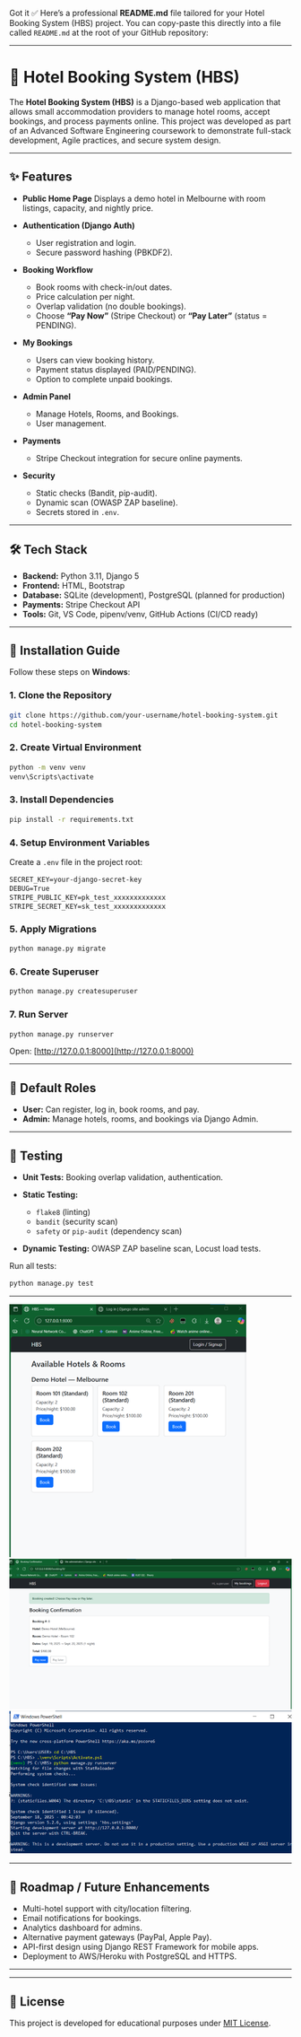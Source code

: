 Got it ✅ Here’s a professional **README.md** file tailored for your Hotel Booking System (HBS) project. You can copy-paste this directly into a file called `README.md` at the root of your GitHub repository:

---

# 🏨 Hotel Booking System (HBS)

The **Hotel Booking System (HBS)** is a Django-based web application that allows small accommodation providers to manage hotel rooms, accept bookings, and process payments online.
This project was developed as part of an Advanced Software Engineering coursework to demonstrate full-stack development, Agile practices, and secure system design.

---

## ✨ Features

* **Public Home Page**
  Displays a demo hotel in Melbourne with room listings, capacity, and nightly price.

* **Authentication (Django Auth)**

  * User registration and login.
  * Secure password hashing (PBKDF2).

* **Booking Workflow**

  * Book rooms with check-in/out dates.
  * Price calculation per night.
  * Overlap validation (no double bookings).
  * Choose **“Pay Now”** (Stripe Checkout) or **“Pay Later”** (status = PENDING).

* **My Bookings**

  * Users can view booking history.
  * Payment status displayed (PAID/PENDING).
  * Option to complete unpaid bookings.

* **Admin Panel**

  * Manage Hotels, Rooms, and Bookings.
  * User management.

* **Payments**

  * Stripe Checkout integration for secure online payments.

* **Security**

  * Static checks (Bandit, pip-audit).
  * Dynamic scan (OWASP ZAP baseline).
  * Secrets stored in `.env`.

---

## 🛠️ Tech Stack

* **Backend:** Python 3.11, Django 5
* **Frontend:** HTML, Bootstrap
* **Database:** SQLite (development), PostgreSQL (planned for production)
* **Payments:** Stripe Checkout API
* **Tools:** Git, VS Code, pipenv/venv, GitHub Actions (CI/CD ready)

---

## 🚀 Installation Guide

Follow these steps on **Windows**:

### 1. Clone the Repository

```bash
git clone https://github.com/your-username/hotel-booking-system.git
cd hotel-booking-system
```

### 2. Create Virtual Environment

```bash
python -m venv venv
venv\Scripts\activate
```

### 3. Install Dependencies

```bash
pip install -r requirements.txt
```

### 4. Setup Environment Variables

Create a `.env` file in the project root:

```env
SECRET_KEY=your-django-secret-key
DEBUG=True
STRIPE_PUBLIC_KEY=pk_test_xxxxxxxxxxxxx
STRIPE_SECRET_KEY=sk_test_xxxxxxxxxxxxx
```

### 5. Apply Migrations

```bash
python manage.py migrate
```

### 6. Create Superuser

```bash
python manage.py createsuperuser
```

### 7. Run Server

```bash
python manage.py runserver
```

Open: [http://127.0.0.1:8000](http://127.0.0.1:8000)

---

## 🔑 Default Roles

* **User:** Can register, log in, book rooms, and pay.
* **Admin:** Manage hotels, rooms, and bookings via Django Admin.

---

## 🧪 Testing

* **Unit Tests:** Booking overlap validation, authentication.
* **Static Testing:**

  * `flake8` (linting)
  * `bandit` (security scan)
  * `safety` or `pip-audit` (dependency scan)
* **Dynamic Testing:** OWASP ZAP baseline scan, Locust load tests.

Run all tests:

```bash
python manage.py test
```

---

![alt text](image.png)
![alt text](image-1.png)
![alt text](image-2.png)

---

## 📌 Roadmap / Future Enhancements

* Multi-hotel support with city/location filtering.
* Email notifications for bookings.
* Analytics dashboard for admins.
* Alternative payment gateways (PayPal, Apple Pay).
* API-first design using Django REST Framework for mobile apps.
* Deployment to AWS/Heroku with PostgreSQL and HTTPS.

---


---

## 📄 License

This project is developed for educational purposes under [MIT License](LICENSE).
